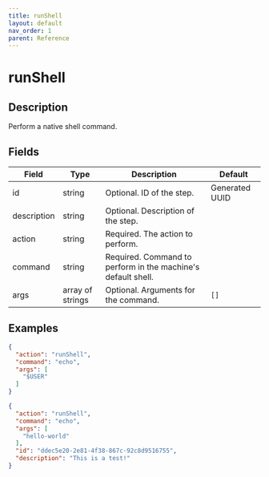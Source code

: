 ```yaml
---
title: runShell
layout: default
nav_order: 1
parent: Reference
---
```




# runShell


## Description

Perform a native shell command.

## Fields

| Field       | Type              | Description                                        | Default         |
|-------------|-------------------|----------------------------------------------------|-----------------|
| id          | string            | Optional. ID of the step.                          | Generated UUID  |
| description | string            | Optional. Description of the step.                 |                 |
| action      | string            | Required. The action to perform.                   |                 |
| command     | string            | Required. Command to perform in the machine's default shell. |                 |
| args        | array of strings  | Optional. Arguments for the command.               | `[]`            |


## Examples

```json
{
  "action": "runShell",
  "command": "echo",
  "args": [
    "$USER"
  ]
}
```

```json
{
  "action": "runShell",
  "command": "echo",
  "args": [
    "hello-world"
  ],
  "id": "ddec5e20-2e81-4f38-867c-92c8d9516755",
  "description": "This is a test!"
}
```
